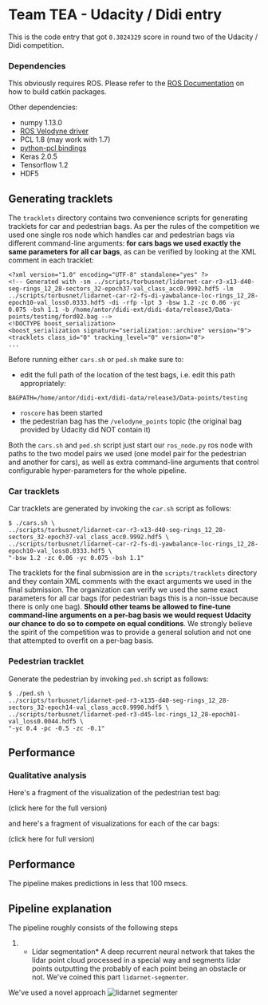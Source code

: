 # Team TEA - Udacity / Didi entry
This is the code entry that got `0.3824329` score in round two of the Udacity / Didi competition.

### Dependencies
This obviously requires ROS. Please refer to the [ROS Documentation](http://wiki.ros.org/ROS/Tutorials/BuildingPackages) on how to build catkin packages.

Other dependencies:
* numpy 1.13.0
* [ROS Velodyne driver](https://bitbucket.org/DataspeedInc/ros_binaries)
* PCL 1.8 (may work with 1.7)
* [python-pcl bindings](https://github.com/duburlan/python-pcl)
* Keras 2.0.5
* Tensorflow 1.2
* HDF5

## Generating tracklets

The `tracklets` directory contains two convenience scripts for generating tracklets for car and pedestrian bags. As per the rules of the competition we used one single ros node which handles car and pedestrian bags via different command-line arguments: **for cars bags we used exactly the same parameters for all car bags**, as can be verified by looking at the XML comment in each tracklet:

```
<?xml version="1.0" encoding="UTF-8" standalone="yes" ?>
<!-- Generated with -sm ../scripts/torbusnet/lidarnet-car-r3-x13-d40-seg-rings_12_28-sectors_32-epoch37-val_class_acc0.9992.hdf5 -lm ../scripts/torbusnet/lidarnet-car-r2-fs-di-yawbalance-loc-rings_12_28-epoch10-val_loss0.0333.hdf5 -di -rfp -lpt 3 -bsw 1.2 -zc 0.06 -yc 0.075 -bsh 1.1 -b /home/antor/didi-ext/didi-data/release3/Data-points/testing/ford02.bag -->
<!DOCTYPE boost_serialization>
<boost_serialization signature="serialization::archive" version="9">
<tracklets class_id="0" tracking_level="0" version="0">
...
``` 

Before running either `cars.sh` or `ped.sh` make sure to:
* edit the full path of the location of the test bags, i.e. edit this path appropriately:

```
BAGPATH=/home/antor/didi-ext/didi-data/release3/Data-points/testing
``` 
* `roscore` has been started
* the pedestrian bag has the `/velodyne_points` topic (the original bag provided by Udacity did NOT contain it)

Both the `cars.sh` and `ped.sh` script just start our `ros_node.py` ros node with paths to the two model pairs we used (one model pair for the pedestrian and another for cars), as well as extra command-line arguments that control configurable hyper-parameters for the whole pipeline.

### Car tracklets

Car tracklets are generated by invoking the `car.sh` script as follows:

```
$ ./cars.sh \
../scripts/torbusnet/lidarnet-car-r3-x13-d40-seg-rings_12_28-sectors_32-epoch37-val_class_acc0.9992.hdf5 \
../scripts/torbusnet/lidarnet-car-r2-fs-di-yawbalance-loc-rings_12_28-epoch10-val_loss0.0333.hdf5 \
"-bsw 1.2 -zc 0.06 -yc 0.075 -bsh 1.1"
```

The tracklets for the final submission are in the `scripts/tracklets` directory and they contain XML comments with the exact arguments we used in the final submission. The organization can verify we used the same exact parameters for all car bags (for pedestrian bags this is a non-issue because there is only one bag). **Should other teams be allowed to fine-tune command-line arguments on a per-bag basis we would request Udacity our chance to do so to compete on equal conditions**. We strongly believe the spirit of the competition was to provide a general solution and not one that attempted to overfit on a per-bag basis.

### Pedestrian tracklet

Generate the pedestrian by invoking `ped.sh` script as follows:

```
$ ./ped.sh \
../scripts/torbusnet/lidarnet-ped-r3-x135-d40-seg-rings_12_28-sectors_32-epoch14-val_class_acc0.9990.hdf5 \
../scripts/torbusnet/lidarnet-ped-r3-d45-loc-rings_12_28-epoch01-val_loss0.0044.hdf5 \
"-yc 0.4 -pc -0.5 -zc -0.1"
```

## Performance

### Qualitative analysis

Here's a fragment of the visualization of the pedestrian test bag:

(click here for the full version)

and here's a fragment of visualizations for each of the car bags:

(click here for full version)

## Performance

The pipeline makes predictions in less that 100 msecs. 

## Pipeline explanation

The pipeline roughly consists of the following steps

1. * Lidar segmentation* A deep recurrent neural network that takes the lidar point cloud processed in a special way and segments lidar points outputting the probably of each point being an obstacle or not. We've coined this part `lidarnet-segmenter`. 

We've used a novel approach 
![lidarnet segmenter](https://s3.amazonaws.com/team-tea-udacitydidi/segmenter.gif)


